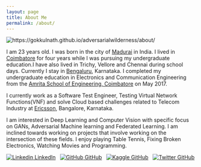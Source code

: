```yaml
---
layout: page
title: About Me
permalink: /about/
---
```


![]({{site.baseurl}}/images/logo.png "https://gokkulnath.github.io/adversarialwilderness/about/")

I am 23 years old. I was born in the city of [Madurai](https://en.wikipedia.org/wiki/Madurai) in India. I lived in [Coimbatore](https://en.wikipedia.org/wiki/Coimbatore) for four years while I was pursuing my undergraduate education.I have also lived in  Trichy, Vellore and Chennai during school days. Currently I stay in [Bengaluru](https://en.wikipedia.org/wiki/Bangalore), Karnataka. I completed my undergraduate education in Electronics and Communication Engineering from the [Amrita School of Engineering, Coimbatore](https://www.amrita.edu/campus/coimbatore) on May 2017.

I currently work as a Software Test Engineer, Testing Virtual Network Functions(VNF) and solve Cloud based challenges related to Telecom Industry at [Ericsson](http://ericsson.com/), Bangalore, Karnataka.

I am interested in Deep Learning and Computer Vision with specific focus on GANs, Adversarial Machine learning and Federated Learning. I am inclined towards working on projects that involve working on the intersection of these fields. I enjoy playing Table Tennis, Fixing Broken Electronics, Watching Movies and Programming.


[![Linkedin](https://i.stack.imgur.com/gVE0j.png) LinkedIn](https://www.linkedin.com/in/gokkulnathts/)
&nbsp;
[![GitHub](https://i.stack.imgur.com/tskMh.png) GitHub](https://github.com/Gokkulnath)
&nbsp;
[![Kaggle](https://i.stack.imgur.com/tskMh.png) GitHub](https://kaggle.com/gokkulnath)
&nbsp;
[![Twitter](https://i.stack.imgur.com/tskMh.png) GitHub](https://twitter.com/gokkulnath)
